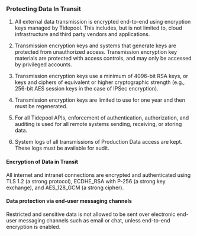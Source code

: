 ### Protecting Data In Transit

1. All external data transmission is encrypted end-to-end using encryption keys
   managed by Tidepool. This includes, but is not limited to, cloud
   infrastructure and third party vendors and applications.

2. Transmission encryption keys and systems that generate keys are protected
   from unauthorized access. Transmission encryption key materials are protected
   with access controls, and may only be accessed by privileged accounts.

3. Transmission encryption keys use a minimum of 4096-bit RSA keys, or keys and
   ciphers of equivalent or higher cryptographic strength (e.g., 256-bit AES
   session keys in the case of IPSec encryption).

4. Transmission encryption keys are limited to use for one year and then must be
   regenerated.

5. For all Tidepool APIs, enforcement of authentication, authorization, and
   auditing is used for all remote systems sending, receiving, or storing data.

6. System logs of all transmissions of Production Data access are kept. These logs must
   be available for audit.

#### Encryption of Data in Transit

All internet and intranet connections are encrypted and authenticated using TLS
1.2 (a strong protocol), ECDHE_RSA with P-256 (a strong key exchange), and
AES_128_GCM (a strong cipher).

#### Data protection via end-user messaging channels

Restricted and sensitive data is not allowed to be sent over electronic end-user
messaging channels such as email or chat, unless end-to-end encryption is
enabled.
